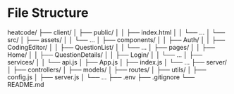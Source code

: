 # File Structure
heatcode/
├── client/
│   ├── public/
│   │   ├── index.html
│   │   └── ...
│   └── src/
│       ├── assets/
│       │   └── ...
│       ├── components/
│       │   ├── Auth/
│       │   ├── CodingEditor/
│       │   ├── QuestionList/
│       │   └── ...
│       ├── pages/
│       │   ├── Home/
│       │   ├── QuestionDetails/
│       │   ├── Login/
│       │   └── ...
│       ├── services/
│       │   └── api.js
│       ├── App.js
│       ├── index.js
│       └── ...
├── server/
│   ├── controllers/
│   ├── models/
│   ├── routes/
│   ├── utils/
│   ├── config.js
│   ├── server.js
│   └── ...
├── .env
├── .gitignore
└── README.md
